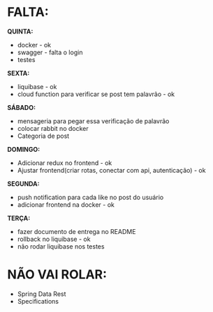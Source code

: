 # **FALTA**:

**QUINTA:**
- docker - ok
- swagger - falta o login
- testes

**SEXTA:**
- liquibase - ok
- cloud function para verificar se post tem palavrão - ok

**SÁBADO:**
- mensageria para pegar essa verificação de palavrão
- colocar rabbit no docker
- Categoria de post

**DOMINGO:**
- Adicionar redux no frontend - ok
- Ajustar frontend(criar rotas, conectar com api, autenticação) - ok

**SEGUNDA:**
- push notification para cada like no post do usuário
- adicionar frontend na docker - ok


**TERÇA:**
- fazer documento de entrega no README
- rollback no liquibase - ok
- não rodar liquibase nos testes


# **NÃO VAI ROLAR**:
- Spring Data Rest
- Specifications